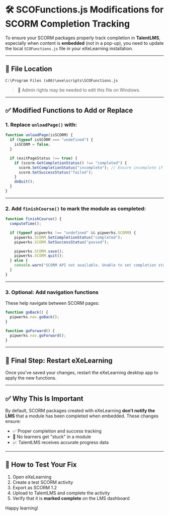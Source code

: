 # 🛠 SCOFunctions.js Modifications for SCORM Completion Tracking

To ensure your SCORM packages properly track completion in **TalentLMS**, especially when content is **embedded** (not in a pop-up), you need to update the local `SCOFunctions.js` file in your eXeLearning installation.

---

## 📍 File Location

```plaintext
C:\Program Files (x86)\exe\scripts\SCOFunctions.js
```

> 🔐 Admin rights may be needed to edit this file on Windows.

---

## ✅ Modified Functions to Add or Replace

### 1. Replace `unloadPage()` with:

```javascript
function unloadPage(isSCORM) {
  if (typeof isSCORM === "undefined") {
    isSCORM = false;
  }

  if (exitPageStatus !== true) {
    if (scorm.GetCompletionStatus() !== "completed") {
      scorm.SetCompletionStatus("incomplete"); // Ensure incomplete if not finished
      scorm.SetSuccessStatus("failed");
    }
    doQuit();
  }
}
```

---

### 2. Add `finishCourse()` to mark the module as completed:

```javascript
function finishCourse() {
  computeTime();

  if (typeof pipwerks !== "undefined" && pipwerks.SCORM) {
    pipwerks.SCORM.SetCompletionStatus("completed");
    pipwerks.SCORM.SetSuccessStatus("passed");

    pipwerks.SCORM.save();
    pipwerks.SCORM.quit();
  } else {
    console.warn("SCORM API not available. Unable to set completion status.");
  }
}
```

---

### 3. Optional: Add navigation functions

These help navigate between SCORM pages:

```javascript
function goBack() {
  pipwerks.nav.goBack();
}

function goForward() {
  pipwerks.nav.goForward();
}
```

---

## 🔄 Final Step: Restart eXeLearning

Once you've saved your changes, restart the eXeLearning desktop app to apply the new functions.

---

## ✅ Why This Is Important

By default, SCORM packages created with eXeLearning **don’t notify the LMS** that a module has been completed when embedded. These changes ensure:

- ✅ Proper completion and success tracking
- 🔁 No learners get "stuck" in a module
- 📈 TalentLMS receives accurate progress data

---

## 🧪 How to Test Your Fix

1. Open eXeLearning
2. Create a test SCORM activity
3. Export as SCORM 1.2
4. Upload to TalentLMS and complete the activity
5. Verify that it is **marked complete** on the LMS dashboard

Happy learning!
